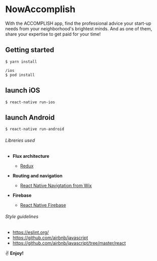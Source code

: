 # NowAccomplish
With the ACCOMPLISH app, find the professional advice your start-up needs from your neighborhood's brightest minds. 
And as one of them, share your expertise to get paid for your time! 

## Getting started
```
$ yarn install

/ios
$ pod install
```

## launch iOS
``$ react-native run-ios``

## launch Android
``$ react-native run-android``

###### Libreries used

- **Flux architecture**
  -  [Redux](https://redux.js.org/introduction)

- **Routing and navigation**
  -  [React Native Navigtation from Wix](https://github.com/wix/react-native-navigation)   

- **Firebase**
  -  [React Native Firebase](https://github.com/invertase/react-native-firebase)  

###### Style guidelines
  - https://eslint.org/
  - https://github.com/airbnb/javascript
  - https://github.com/airbnb/javascript/tree/master/react
  

:v: **Enjoy!**

